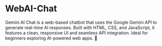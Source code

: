 # WebAI-Chat
Gemini AI Chat is a web-based chatbot that uses the Google Gemini API to generate real-time AI responses. Built with HTML, CSS, and JavaScript, it features a clean, responsive UI and seamless API integration. Ideal for beginners exploring AI-powered web apps. 🚀
